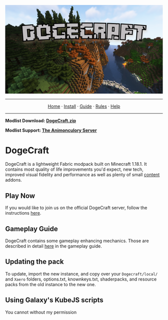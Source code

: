 ![Dogecraft-banner](https://raw.githubusercontent.com/The-Animonculory/DogeCraft/main/images/logo.png)

---

<p align="center">
  <a href="README.md">Home</a> ·
  <a href="INSTALL.md">Install</a> ·
  <a href="GUIDE.md">Guide</a> ·
  <a href="RULES.md">Rules</a> ·
  <a href="HELP.md">Help</a>
</p>

---

**Modlist Download: [DogeCraft.zip](https://github.com/The-Animonculory/DogeCraft/releases/download/1.1.9/DogeCraft-1.1.9.zip)**

**Modlist Support: [The Animonculory Server](https://discord.gg/DffHKcszfg)**

# DogeCraft
DogeCraft is a lightweight Fabric modpack built on Minecraft 1.18.1. It contains most quality of life improvements you'd expect, new tech, improved visual fidelity and performance as well as plenty of small [content](https://github.com/The-Animonculory/DogeCraft/blob/main/GUIDE.md) addons.

## Play Now
If you would like to join us on the official DogeCraft server, follow the instructions [here](https://github.com/The-Animonculory/DogeCraft/blob/main/INSTALL.md).

## Gameplay Guide
DogeCraft contains some gameplay enhancing mechanics. Those are described in detail [here](https://github.com/The-Animonculory/DogeCraft/blob/main/GUIDE.md) in the gameplay guide.

## Updating the pack
To update, import the new instance, and copy over your `Dogecraft/local/` and `Xaero` folders, options.txt, knownkeys.txt, shaderpacks, and resource packs from the old instance to the new one.

## Using Galaxy's KubeJS scripts 
You cannot without my permission
